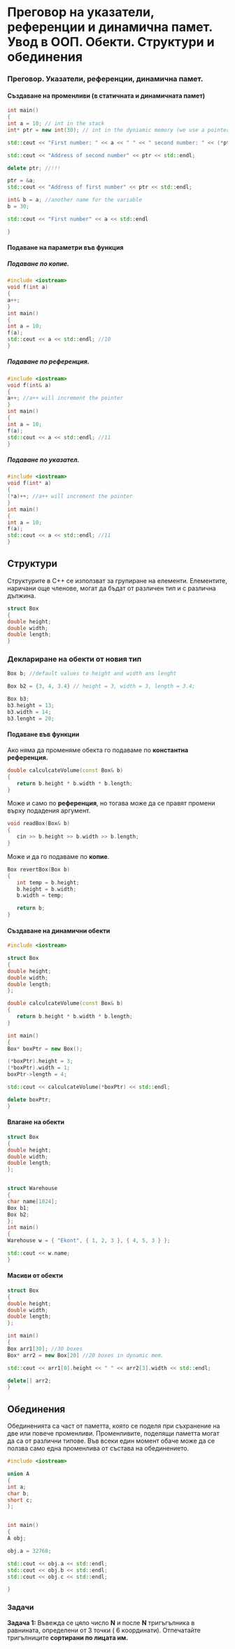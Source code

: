 #  Преговор на указатели, референции и динамична памет. Увод в ООП. Обекти. Структури и обединения


###  Преговор. Указатели, референции, динамична памет.

#### Създаване на променливи (в статичната и динамичната памет)
 ```c++
int main()
{
 int a = 10; // int in the stack
 int* ptr = new int(30); // int in the dyniamic memory (we use a pointer on the stack to point to the int)

 std::cout << "First number: " << a << " " << " second number: " << (*ptr) << std::endl;

 std::cout << "Address of second number" << ptr << std::endl;

 delete ptr; //!!!

 ptr = &a;
 std::cout << "Address of first number" << ptr << std::endl;

 int& b = a; //another name for the variable
 b = 30;

 std::cout << "First number" << a << std::endl

}
 ```
#### Подаване на параметри във функция

##### Подаване по копие.

 ```c++
#include <iostream>
void f(int a)
{
a++;
}
int main()
{
int a = 10;
f(a);
std::cout << a << std::endl; //10
}
 ```
##### Подаване по референция.

 ```c++
 #include <iostream>
void f(int& a)
{
a++; //a++ will increment the pointer
}
int main()
{
int a = 10;
f(a);
std::cout << a << std::endl; //11
}
 ```
##### Подаване по указател.

 ```c++
#include <iostream>
void f(int* a)
{
(*a)++; //a++ will increment the pointer
}
int main()
{
int a = 10;
f(a);
std::cout << a << std::endl; //11
}
 ```
##  Структури

Структурите в C++ се използват за групиране на елементи. Елементите, наричани още членове, могат да бъдат от различен тип и с различна дължина.
 ```c++
struct Box
{
double height;
double width;
double length;
}
 ```

###  Деклариране на обекти от новия тип
 ```c++
Box b; //default values to height and width ans lenght

Box b2 = {3, 4, 3.4} // height = 3, width = 3, length = 3.4;

Box b3;
b3.height = 13;
b3.width = 14;
b3.lenght = 20;
 ```

#### Подаване във функции
Ако няма да променяме обекта го подаваме по **константна референция.**
 ```c++
double calculcateVolume(const Box& b)
{
    return b.height * b.width * b.length;
}
```
   Може и само по **референция**, но тогава може да се правят промени върху подадения аргумент.
   
 ```c++
void readBox(Box& b)
{
    cin >> b.height >> b.width >> b.length;
}
 ```
Може и да го подаваме по **копие**.
 ```c++
Box revertBox(Box b)
{
    int temp = b.height;
    b.height = b.width;
    b.width = temp;

    return b;
}
```
#### Създаване на динамични обекти
 ```c++
#include <iostream>

struct Box
{
double height;
double width;
double length;
};

double calculcateVolume(const Box& b)
{
    return b.height * b.width * b.length;
}

int main()
{
Box* boxPtr = new Box();

(*boxPtr).height = 3;
(*boxPtr).width = 1;
boxPtr->length = 4;

std::cout << calculcateVolume(*boxPtr) << std::endl;

delete boxPtr;
}
```

#### Влагане на обекти
 ```c++
struct Box
{
double height;
double width;
double length;
};


struct Warehouse
{
char name[1024];
Box b1;
Box b2;
};
int main()
{
Warehouse w = { "Ekont", { 1, 2, 3 }, { 4, 5, 3 } };

std::cout << w.name;
}
```

#### Масиви от обекти
 ```c++
struct Box
{
double height;
double width;
double length;
};

int main()
{
Box arr1[30]; //30 boxes
Box* arr2 = new Box[20] //20 boxes in dynamic mem.

std::cout << arr1[0].height << " " << arr2[3].width << std::endl;

delete[] arr2;
}
```
##  Обединения
Обединенията са част от паметта, която се поделя при съхранение на две или повече променливи. Променливите, поделящи паметта могат да са от различни типове. Във всеки един момент обаче може да се ползва само една променлива от състава на обединението.

 ```c++
#include <iostream>

union A
{
int a;
char b;
short c;
};


int main()
{
A obj;

obj.a = 32768;

std::cout << obj.a << std::endl;
std::cout << obj.b << std::endl;
std::cout << obj.c << std::endl;

}
```


### Задачи

**Задача 1:** Въвежда се цяло число **N**  и после **N** тригъгълника в равнината, определени от 3 точки ( 6 координати).
Отпечатайте тригълниците **сортирани по лицата им.** 
